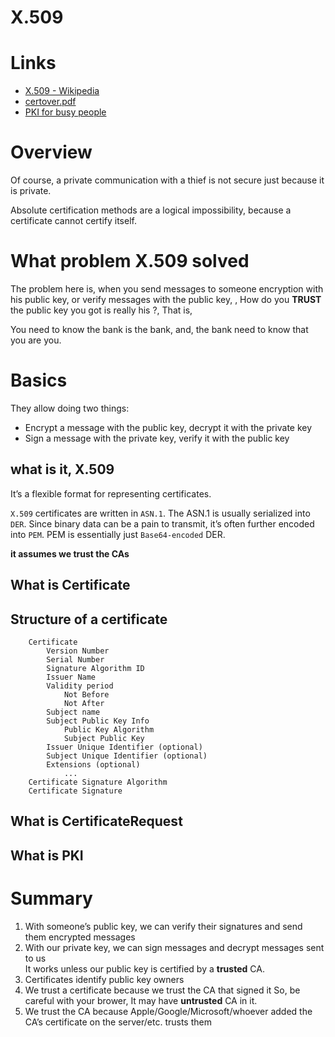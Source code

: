 # X.509

# Links

* [X.509 - Wikipedia](https://en.wikipedia.org/wiki/X.509)
* [certover.pdf](https://www.blackhat.com/presentations/bh-usa-99/EdGerck/certover.pdf) 
* [PKI for busy people](https://rehn.me/posts/pki-for-busy-people.html)

# Overview

Of course, a private communication with a thief is not secure just because it
is private.

Absolute certification methods are a logical impossibility, because
a certificate cannot certify itself.

# What problem X.509 solved

The problem here is, when you send messages to someone encryption with his
public key, or  verify messages with the public key, , How do you **TRUST** the
public key you got is really his ?, That is,

You need to know the bank is the bank, and, the bank need to know that you are
you.


# Basics


They allow doing two things:

* Encrypt a message with the public key, decrypt it with the private key
* Sign a message with the private key, verify it with the public key

## what is it, X.509

It’s a flexible format for representing certificates.

`X.509` certificates are written in `ASN.1`. The ASN.1 is usually serialized
into `DER`. Since binary data can be a pain to transmit, it’s often further
encoded into `PEM`. PEM is essentially just `Base64-encoded` DER.

**it assumes we trust the CAs**

## What is Certificate

## Structure of a certificate

```
    Certificate
        Version Number
        Serial Number
        Signature Algorithm ID
        Issuer Name
        Validity period
            Not Before
            Not After
        Subject name
        Subject Public Key Info
            Public Key Algorithm
            Subject Public Key
        Issuer Unique Identifier (optional)
        Subject Unique Identifier (optional)
        Extensions (optional)
            ...
    Certificate Signature Algorithm
    Certificate Signature
```

## What is CertificateRequest

## What is PKI

# Summary

1. With someone’s public key, we can verify their signatures and send them
   encrypted messages
1. With our private key, we can sign messages and decrypt messages sent to us  
   It works unless our public key is certified by a **trusted** CA. 
1. Certificates identify public key owners
1. We trust a certificate because we trust the CA that signed it
   So, be careful with your brower, It may have **untrusted** CA in it.
1. We trust the CA because Apple/Google/Microsoft/whoever added the CA’s
   certificate on the server/etc. trusts them
